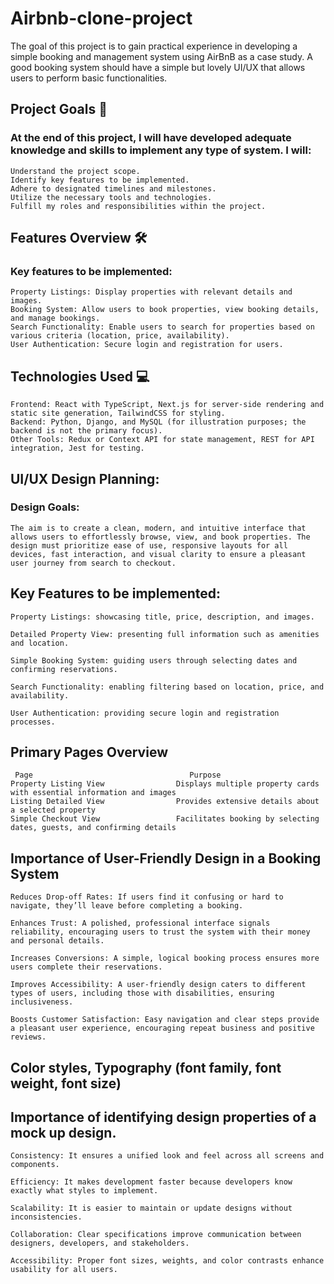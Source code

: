 # Airbnb-clone-project
The goal of this project is to gain practical experience in developing a simple booking and management system using AirBnB as a case study. A good booking system should have a simple but lovely UI/UX that allows users to perform basic functionalities.

## Project Goals 🎯

### At the end of this project, I will have developed adequate knowledge and skills to implement any type of system. I will:

    Understand the project scope.
    Identify key features to be implemented.
    Adhere to designated timelines and milestones.
    Utilize the necessary tools and technologies.
    Fulfill my roles and responsibilities within the project.

## Features Overview 🛠️

### Key features to be implemented:

    Property Listings: Display properties with relevant details and images.
    Booking System: Allow users to book properties, view booking details, and manage bookings.
    Search Functionality: Enable users to search for properties based on various criteria (location, price, availability).
    User Authentication: Secure login and registration for users.
## Technologies Used 💻

    Frontend: React with TypeScript, Next.js for server-side rendering and static site generation, TailwindCSS for styling.
    Backend: Python, Django, and MySQL (for illustration purposes; the backend is not the primary focus).
    Other Tools: Redux or Context API for state management, REST for API integration, Jest for testing.

## UI/UX Design Planning:
### Design Goals:
    The aim is to create a clean, modern, and intuitive interface that allows users to effortlessly browse, view, and book properties. The design must prioritize ease of use, responsive layouts for all devices, fast interaction, and visual clarity to ensure a pleasant user journey from search to checkout.

## Key Features to be implemented:
    Property Listings: showcasing title, price, description, and images.

    Detailed Property View: presenting full information such as amenities and location.

    Simple Booking System: guiding users through selecting dates and confirming reservations.

    Search Functionality: enabling filtering based on location, price, and availability.

    User Authentication: providing secure login and registration processes.

## Primary Pages Overview
     Page	                                Purpose
    Property Listing View                Displays multiple property cards with essential information and images
    Listing Detailed View                Provides extensive details about a selected property
    Simple Checkout View                 Facilitates booking by selecting dates, guests, and confirming details

## Importance of User-Friendly Design in a Booking System

    Reduces Drop-off Rates: If users find it confusing or hard to navigate, they’ll leave before completing a booking.

    Enhances Trust: A polished, professional interface signals reliability, encouraging users to trust the system with their money and personal details.

    Increases Conversions: A simple, logical booking process ensures more users complete their reservations.

    Improves Accessibility: A user-friendly design caters to different types of users, including those with disabilities, ensuring inclusiveness.

    Boosts Customer Satisfaction: Easy navigation and clear steps provide a pleasant user experience, encouraging repeat business and positive reviews.

## Color styles, Typography (font family, font weight, font size)
## Importance of identifying design properties of a mock up design.
    Consistency: It ensures a unified look and feel across all screens and components.

    Efficiency: It makes development faster because developers know exactly what styles to implement.

    Scalability: It is easier to maintain or update designs without inconsistencies.

    Collaboration: Clear specifications improve communication between designers, developers, and stakeholders.

    Accessibility: Proper font sizes, weights, and color contrasts enhance usability for all users.
